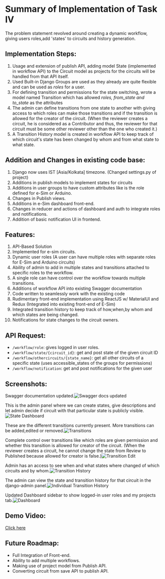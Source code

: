 # Summary of Implementation of Task IV

 The problem statement revolved around creating a dynamic workflow, giving users roles,add 'states' to circuits and history generation.
 ## Implementation Steps:

 1. Usage and extension of publish API, adding model State (implemented in workflow API) to the Circuit model as projects for the circuits will be handled from that API itself.
 2. Used Built-in Django Groups are used as they already are quite flexible and can be used as *roles* for a user.
 3. For defining transition and permissions for the state switching, wrote a model named Transition which has allowed *roles, from_state and to_state* as the attributes
 4. The admin can define transitions from one state to another with giving access to which roles can make those transitions and if the transition is allowed for the creator of the circuit. (When the reviewer creates a circuit, he is considered as a Contributor and thus, the reviewer for that circuit must be some other reviewer other than the one who created it.)
 5. A Transition History model is created in workflow API to keep track of which circuit's state has been changed by whom and from what state to what state.
 ## Addition and Changes in existing code base:
 
 1. Django now uses IST [Asia/Kolkata] timezone. (Changed settings.py of project)
 2. Additions in publish models to implement states for circuits
 3. Additions in user groups to have custom attributes like is the role defined for e-Sim or Arduino.
 4. Changes in Publish views.
 5. Additions in e-Sim dashboard front-end.
 6. Changes in reducer and actions of dashboard and auth to integrate roles and notifications.
 7. Addition of basic notification UI in frontend.
 ## Features:
 
 1. API-Based Solution
 2. Implemented for e-sim circuits.
 3. Dynamic user roles (A user can have multiple roles with separate roles for E-Sim and Arduino circuits)
 4. Ability of admin to add in multiple states and transitions attached to specific roles to the workflow.
 5. A single role can have control over the workflow towards multiple transitions.
 6. Additions of workflow API  into existing Swagger documentation
 7. Code written to seamlessly work with the existing code
 8. Rudimentary front-end implementation using ReactJS w/ MaterialUI and Redux (Integrated into existing front-end of E-Sim)
 9. Integrated transition history to keep track of how,when,by whom and which states are being changed.
 10. Notifications for state changes to the circuit owners.
## API Request:
 - `/workflow/role`: gives logged in user roles.
 - `/workflow/state/{circuit_id}`: get and post state of the given circuit ID
 - `/workflow/othercircuits/{state_name}`: get all other circuits of a specific state (uses accessible_states of the groups for permissions)
 - `/workflow/notification`: get and post notifications for the given user

 
## Screenshots:

Swagger documentation updated.![Swagger docs updated](https://i.ibb.co/FV6jHTs/gnome-shell-screenshot-10-NYZ0.png)

This  is the admin panel where we can create states, give descriptions and let admin decide if circuit with that particular state is publicly visible.![State Dashboard](https://i.ibb.co/BVdM5xJ/gnome-shell-screenshot-7-OCSZ0.png)

These are the different transitions currently present. More transitions can be added,edited or removed.![Transitions](https://i.ibb.co/N2X4ZyF/gnome-shell-screenshot-BGB4-Z0.png)

Complete control over transitions like which roles are given permission and whether this transition is allowed for creator of the circuit. (When the reviewer creates a circuit, he cannot change the state from Review to Published because allowed for creator is false.)![Transition Edit](https://i.ibb.co/3WPcNNY/gnome-shell-screenshot-GI7-PZ0.png)

Admin has an access to see when and what states where changed of which circuits and by whom.![Transition History](https://i.ibb.co/KWtB0Xd/gnome-shell-screenshot-UVFYZ0.png)

The admin can view the state and transition history for that circuit in the django-admin panel.![Individual Transition History](https://i.ibb.co/njywKN7/gnome-shell-screenshot-XXPZZ0.png)

Updated Dashboard sidebar to show logged-in user roles and my projects tab.![Dashboard](https://i.ibb.co/Mf9WpNf/gnome-shell-screenshot-R4-D7-Z0.png)


## Demo Video:
[Click here](https://youtu.be/UdPZktMdv4s)

## Future Roadmap:
 - Full Integration of Front-end.
 - Ability to add multiple workflows.
 - Making use of project model from Publish API.
 - Converting circuit from save API to publish API.

 
 


